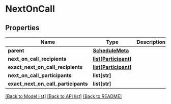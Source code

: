 # NextOnCall

## Properties
Name | Type | Description | Notes
------------ | ------------- | ------------- | -------------
**parent** | [**ScheduleMeta**](ScheduleMeta.md) |  | [optional] 
**next_on_call_recipients** | [**list[Participant]**](Participant.md) |  | [optional] 
**exact_next_on_call_recipients** | [**list[Participant]**](Participant.md) |  | [optional] 
**next_on_call_participants** | **list[str]** |  | [optional] 
**exact_next_on_call_participants** | **list[str]** |  | [optional] 

[[Back to Model list]](../README.md#documentation-for-models) [[Back to API list]](../README.md#documentation-for-api-endpoints) [[Back to README]](../README.md)


